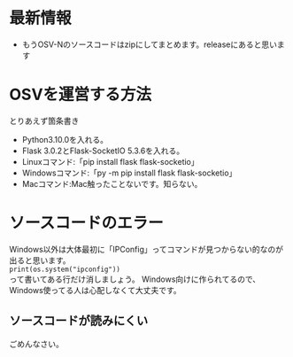 # 最新情報
 - もうOSV-Nのソースコードはzipにしてまとめます。releaseにあると思います

# OSVを運営する方法
とりあえず箇条書き
 - Python3.10.0を入れる。
 - Flask 3.0.2とFlask-SocketIO 5.3.6を入れる。
 - Linuxコマンド:「pip install flask flask-socketio」
 - Windowsコマンド:「py -m pip install flask flask-socketio」
 - Macコマンド:Mac触ったことないです。知らない。
# ソースコードのエラー
Windows以外は大体最初に「IPConfig」ってコマンドが見つからない的なのが出ると思います。<br>
`print(os.system("ipconfig"))`<br>って書いてある行だけ消しましょう。
Windows向けに作られてるので、Windows使ってる人は心配しなくて大丈夫です。

## ソースコードが読みにくい
ごめんなさい。
